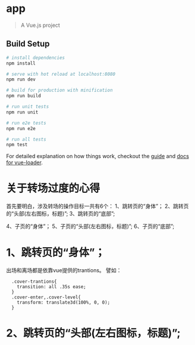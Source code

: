 # app

> A Vue.js project

## Build Setup

``` bash
# install dependencies
npm install

# serve with hot reload at localhost:8080
npm run dev

# build for production with minification
npm run build

# run unit tests
npm run unit

# run e2e tests
npm run e2e

# run all tests
npm test
```

For detailed explanation on how things work, checkout the [guide](http://vuejs-templates.github.io/webpack/) and [docs for vue-loader](http://vuejs.github.io/vue-loader).

# 关于转场过度的心得

首先要明白，涉及转场的操作目标一共有6个：
1、跳转页的“身体”；
2、跳转页的“头部(左右图标，标题)”;
3、跳转页的“底部”;

4、子页的“身体”；
5、子页的“头部(左右图标，标题)”;
6、子页的“底部”;


# 1、跳转页的“身体”；
出场和离场都是依靠vue提供的trantions。
譬如：

	  .cover-trantions{
	  	transition: all .35s ease;
	  }
	  .cover-enter,.cover-level{
      	transform: translate3d(100%, 0, 0);
      }

# 2、跳转页的“头部(左右图标，标题)”; 

